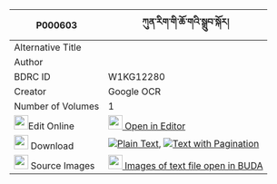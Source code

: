 |P000603|ཀུན་རིག་གི་ཆོ་གའི་སྒྲུབ་སྐོར། 
| --- | --- 
|Alternative Title |
|Author | 
|BDRC ID | W1KG12280
|Creator | Google OCR
|Number of Volumes| 1
|<img width="25" src="https://img.icons8.com/color/25/000000/edit-property.png">Edit Online| [<img width="25" src="https://avatars.githubusercontent.com/u/45091458?s=200&v=4"> Open in Editor](http://editor.openpecha.org/P000603)
|<img width="25" src="https://img.icons8.com/fluent/48/000000/download-2.png"/>  Download | [![](https://img.icons8.com/color/20/000000/txt.png)Plain Text](https://github.com/Openpecha/P000603/releases/download/v1/kunrik_gi_choga_i_drub_kor_plain_P000603.zip), [![](https://img.icons8.com/color/20/000000/txt.png)Text with Pagination](https://github.com/Openpecha/P000603/releases/download/v1/kunrik_gi_choga_i_drub_kor_pages_P000603.zip)
|<img width="25" src="https://img.icons8.com/plasticine/100/000000/pictures-folder.png"/>  Source Images | [<img width="25" src="https://library.bdrc.io/icons/BUDA-small.svg"> Images of text file open in BUDA](https://library.bdrc.io/show/bdr:W1KG12280)